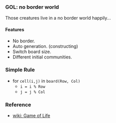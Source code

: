 ### GOL: no border world
Those creatures live in a no border world happily...

#### Features
* No border.
* Auto generation. (constructing)
* Switch board size.
* Different initial communities.

### Simple Rule
* for `cell(i,j)` in `board(Row, Col)`
  - `i = i % Row`
  - `j = j % Col`

### Reference
* [wiki: Game of Life](https://en.wikipedia.org/wiki/Conway%27s_Game_of_Life)
